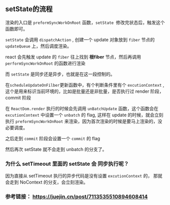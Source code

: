 ## setState的流程
渲染的入口是 `preformSyncWorkOnRoot` 函数，`setState `修改完状态后，触发这个函数即可。

`setState` 会调用 `dispatchAction` , 创建一个 update 对象放到 `fiber` 节点的 `updateQueue` 上，然后调度渲染。

react 会先触发 update 的 `fiber` 往上找到 **根fiber** 节点，然后再调用 `performSyncWorkOnRoot` 的函数进行渲染

而 `setState` 是同步还是异步，也就是在这一段控制的。

在`scheduleUpdateOnFilber`更新函数中，有个判断条件里有个 `excutionContext` , 这个是用来标识当前环境的，比如是批量还是非批量，是否执行过 render 阶段，commit 阶段

在 `ReactDom.render` 执行的时候会先调用 `unBatchUpdate` 函数，这个函数会在 `excutionContext` 中设置一个 `unbatch` 的 flag, 这样在 update 的时候，就会立刻执行 `preformSyncWorkOnRoot` 来渲染，因为首次渲染的时候是要马上渲染的，没必要调度。

之后走到 `commit` 阶段会设置一个 `commit` 的 flag

然后再次 setState 就不会走到 unbatch 的分支了。

### 为什么 setTimeout 里面的 setState 会 同步执行呢？

因为直接从 setTimeout 执行的异步代码是没有设置 `excutionContext` 的， 那就会走到 NoContext 的分支，会立刻渲染。


### 参考链接： https://juejin.cn/post/7113535510894608414